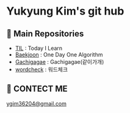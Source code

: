 Yukyung Kim's git hub
====       

🔭 Main Repositories
----
- <a href="https://github.com/yukyung123/TIL">TIL</a> : Today I Learn
- <a href="https://github.com/yukyung123/Baekjoon">Baekjoon</a> : One Day One Algorithm 
- <a href="https://github.com/yukyung123/gachigagae">Gachigagae</a> : Gachigagae(같이가개)
- <a href="https://github.com/wordcheck/wordcheck-web">wordcheck</a> : 워드체크

📧 CONTECT ME
----
ygim36204@gmail.com
